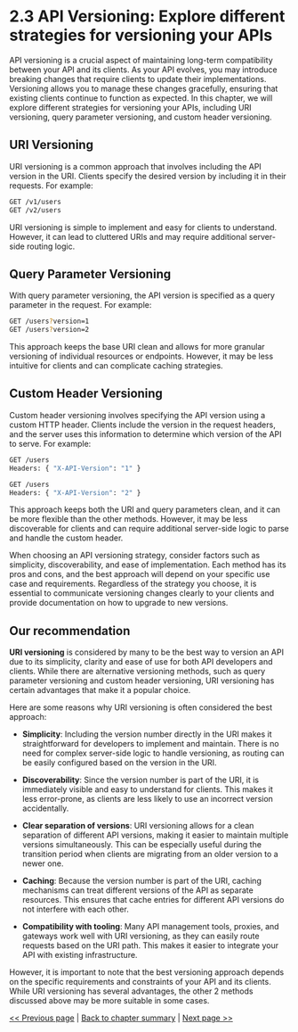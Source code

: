 # 2.3 API Versioning: Explore different strategies for versioning your APIs

API versioning is a crucial aspect of maintaining long-term compatibility between your API and its clients. As your API evolves, you may introduce breaking changes that require clients to update their implementations. Versioning allows you to manage these changes gracefully, ensuring that existing clients continue to function as expected. In this chapter, we will explore different strategies for versioning your APIs, including URI versioning, query parameter versioning, and custom header versioning.

## URI Versioning

URI versioning is a common approach that involves including the API version in the URI. Clients specify the desired version by including it in their requests. For example:

```bash
GET /v1/users
GET /v2/users
```

URI versioning is simple to implement and easy for clients to understand. However, it can lead to cluttered URIs and may require additional server-side routing logic.

## Query Parameter Versioning

With query parameter versioning, the API version is specified as a query parameter in the request. For example:

```bash
GET /users?version=1
GET /users?version=2
```

This approach keeps the base URI clean and allows for more granular versioning of individual resources or endpoints. However, it may be less intuitive for clients and can complicate caching strategies.

## Custom Header Versioning

Custom header versioning involves specifying the API version using a custom HTTP header. Clients include the version in the request headers, and the server uses this information to determine which version of the API to serve. For example:

```bash
GET /users
Headers: { "X-API-Version": "1" }

GET /users
Headers: { "X-API-Version": "2" }
```

This approach keeps both the URI and query parameters clean, and it can be more flexible than the other methods. However, it may be less discoverable for clients and can require additional server-side logic to parse and handle the custom header.

When choosing an API versioning strategy, consider factors such as simplicity, discoverability, and ease of implementation. Each method has its pros and cons, and the best approach will depend on your specific use case and requirements. Regardless of the strategy you choose, it is essential to communicate versioning changes clearly to your clients and provide documentation on how to upgrade to new versions.

## Our recommendation

**URI versioning** is considered by many to be the best way to version an API due to its simplicity, clarity and ease of use for both API developers and clients. While there are alternative versioning methods, such as query parameter versioning and custom header versioning, URI versioning has certain advantages that make it a popular choice.

Here are some reasons why URI versioning is often considered the best approach:

* **Simplicity**: Including the version number directly in the URI makes it straightforward for developers to implement and maintain. There is no need for complex server-side logic to handle versioning, as routing can be easily configured based on the version in the URI.

* **Discoverability**: Since the version number is part of the URI, it is immediately visible and easy to understand for clients. This makes it less error-prone, as clients are less likely to use an incorrect version accidentally.

* **Clear separation of versions**: URI versioning allows for a clean separation of different API versions, making it easier to maintain multiple versions simultaneously. This can be especially useful during the transition period when clients are migrating from an older version to a newer one.

* **Caching**: Because the version number is part of the URI, caching mechanisms can treat different versions of the API as separate resources. This ensures that cache entries for different API versions do not interfere with each other.

* **Compatibility with tooling**: Many API management tools, proxies, and gateways work well with URI versioning, as they can easily route requests based on the URI path. This makes it easier to integrate your API with existing infrastructure.

However, it is important to note that the best versioning approach depends on the specific requirements and constraints of your API and its clients. While URI versioning has several advantages, the other 2 methods discussed above may be more suitable in some cases.


[<< Previous page](2.2-graphql-api-design-principles.md) | [Back to chapter summary](2-design-api-architectures.md) | [Next page >>](2.)